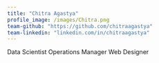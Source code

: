 ```yaml
---
title: "Chitra Agastya"
profile_image: /images/Chitra.png
team-github: "https://github.com/chitraagastya"
team-linkedin: "linkedin.com/in/chitraagastya"
---
```


Data Scientist
Operations Manager
Web Designer

